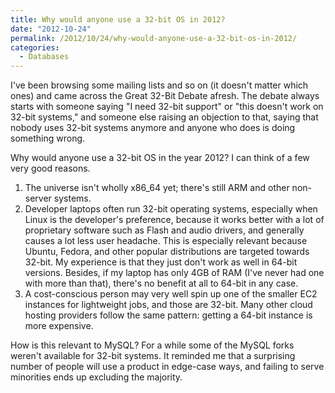 ```yaml
---
title: Why would anyone use a 32-bit OS in 2012?
date: "2012-10-24"
permalink: /2012/10/24/why-would-anyone-use-a-32-bit-os-in-2012/
categories:
  - Databases
---
```

I've been browsing some mailing lists and so on (it doesn't matter which ones) and came across the Great 32-Bit Debate afresh. The debate always starts with someone saying "I need 32-bit support" or "this doesn't work on 32-bit systems," and someone else raising an objection to that, saying that nobody uses 32-bit systems anymore and anyone who does is doing something wrong.

Why would anyone use a 32-bit OS in the year 2012? I can think of a few very good reasons.

1.  The universe isn't wholly x86_64 yet; there's still ARM and other non-server systems.
2.  Developer laptops often run 32-bit operating systems, especially when Linux is the developer's preference, because it works better with a lot of proprietary software such as Flash and audio drivers, and generally causes a lot less user headache. This is especially relevant because Ubuntu, Fedora, and other popular distributions are targeted towards 32-bit. My experience is that they just don't work as well in 64-bit versions. Besides, if my laptop has only 4GB of RAM (I've never had one with more than that), there's no benefit at all to 64-bit in any case.
3.  A cost-conscious person may very well spin up one of the smaller EC2 instances for lightweight jobs, and those are 32-bit. Many other cloud hosting providers follow the same pattern: getting a 64-bit instance is more expensive.

How is this relevant to MySQL? For a while some of the MySQL forks weren't available for 32-bit systems. It reminded me that a surprising number of people will use a product in edge-case ways, and failing to serve minorities ends up excluding the majority.
